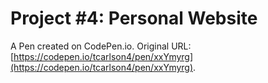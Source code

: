 # Project #4: Personal Website

A Pen created on CodePen.io. Original URL: [https://codepen.io/tcarlson4/pen/xxYmyrg](https://codepen.io/tcarlson4/pen/xxYmyrg).


